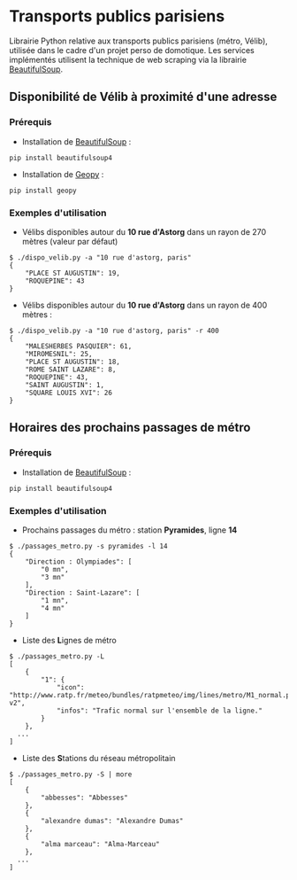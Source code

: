 # Transports publics parisiens
Librairie Python relative aux transports publics parisiens (métro, Vélib), utilisée dans le cadre d'un projet perso de domotique.
Les services implémentés utilisent la technique de web scraping via la librairie [BeautifulSoup](http://www.crummy.com/software/BeautifulSoup/).

## Disponibilité de Vélib à proximité d'une adresse
### Prérequis

* Installation de [BeautifulSoup](http://www.crummy.com/software/BeautifulSoup/) :

```
pip install beautifulsoup4
```

* Installation de [Geopy](https://github.com/geopy/geopy) :

```
pip install geopy
```
### Exemples d'utilisation
* Vélibs disponibles autour du **10 rue d'Astorg** dans un rayon de 270 mètres (valeur par défaut)

```
$ ./dispo_velib.py -a "10 rue d'astorg, paris"
{
    "PLACE ST AUGUSTIN": 19,
    "ROQUEPINE": 43
}
```

* Vélibs disponibles autour du **10 rue d'Astorg** dans un rayon de 400 mètres :

```
$ ./dispo_velib.py -a "10 rue d'astorg, paris" -r 400
{
    "MALESHERBES PASQUIER": 61,
    "MIROMESNIL": 25,
    "PLACE ST AUGUSTIN": 18,
    "ROME SAINT LAZARE": 8,
    "ROQUEPINE": 43,
    "SAINT AUGUSTIN": 1,
    "SQUARE LOUIS XVI": 26
}
```

## Horaires des prochains passages de métro
### Prérequis
* Installation de [BeautifulSoup](http://www.crummy.com/software/BeautifulSoup/) :

```
pip install beautifulsoup4
```
### Exemples d'utilisation
* Prochains passages du métro : station **Pyramides**, ligne **14**


```
$ ./passages_metro.py -s pyramides -l 14
{
    "Direction : Olympiades": [
        "0 mn",
        "3 mn"
    ],
    "Direction : Saint-Lazare": [
        "1 mn",
        "4 mn"
    ]
}
```
* Liste des **L**ignes de métro

```
$ ./passages_metro.py -L
[
    {
        "1": {
            "icon": "http://www.ratp.fr/meteo/bundles/ratpmeteo/img/lines/metro/M1_normal.png?v2",
            "infos": "Trafic normal sur l'ensemble de la ligne."
        }
    },
  ...
]
``` 
* Liste des **S**tations du réseau métropolitain

```
$ ./passages_metro.py -S | more
[
    {
        "abbesses": "Abbesses"
    },
    {
        "alexandre dumas": "Alexandre Dumas"
    },
    {
        "alma marceau": "Alma-Marceau"
    },
  ...
]    
```
